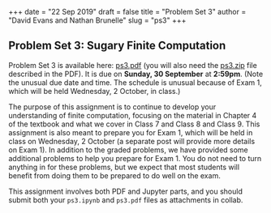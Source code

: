 +++
date = "22 Sep 2019"
draft = false
title = "Problem Set 3"
author = "David Evans and Nathan Brunelle"
slug = "ps3"
+++

## Problem Set 3: Sugary Finite Computation

Problem Set 3 is available here: [ps3.pdf](/ps/ps3.pdf) (you will also
need the [ps3.zip](/p3/ps3.zip) file described in the PDF). It is due
on **Sunday, 30 September** at **2:59pm**. (Note the unusual due date
and time. The schedule is unusual because of Exam 1, which will be
held Wednesday, 2 October, in class.)


The purpose of this assignment is to continue to develop your
understanding of finite computation, focusing on the material in
Chapter 4 of the textbook and what we cover in Class 7 and Class 8 and
Class 9.  This assignment is also meant to prepare you for Exam 1,
which will be held in class on Wednesday, 2 October (a separate post
will provide more details on Exam 1). In addition to the graded
problems, we have provided some additional problems to help you
prepare for Exam 1. You do not need to turn anything in for these
problems, but we expect that most students will benefit from doing
them to be prepared to do well on the exam.

This assignment involves both PDF and Jupyter parts, and you should
submit both your `ps3.ipynb` and `ps3.pdf` files as attachments in
collab.

